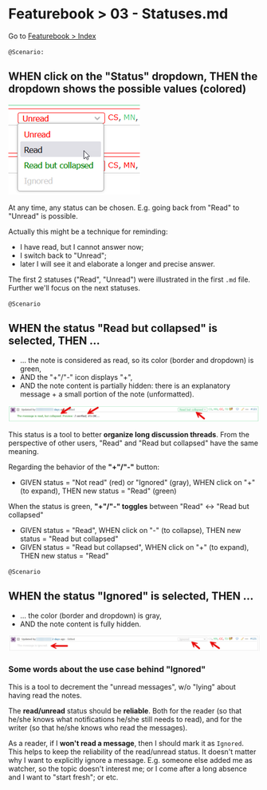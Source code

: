 # Featurebook > 03 - Statuses.md

Go to [Featurebook > Index](../FEATUREBOOK.md)

`@Scenario:`
## WHEN click on the "Status" dropdown, THEN the dropdown shows the possible values (colored)

![stauses](img/stauses.png)   

At any time, any status can be chosen. E.g. going back from "Read" to "Unread" is possible. 

Actually this might be a technique for reminding: 
* I have read, but I cannot answer now; 
* I switch back to "Unread"; 
* later I will see it and elaborate a longer and precise answer.

The first 2 statuses ("Read", "Unread") were illustrated in the first `.md` file. Further we'll focus on the next statuses.

`@Scenario`
## WHEN the status "Read but collapsed" is selected, THEN ...

* ... the note is considered as read, so its color (border and dropdown) is green,
* AND the "+"/"-" icon displays "+",
* AND the note content is partially hidden: there is an explanatory message + a small portion of the note (unformatted).

![statusCollapsed](img/statusCollapsed.png)

This status is a tool to better **organize long discussion threads**. From the perspective of other users, "Read" and "Read but collapsed" have the same meaning.

Regarding the behavior of the **"+"/"-"** button:
* GIVEN status = "Not read" (red) or "Ignored" (gray), WHEN click on "+" (to expand), THEN new status = "Read" (green)

When the status is green, **"+"/"-" toggles** between "Read" <-> "Read but collapsed"
* GIVEN status = "Read", WHEN click on "-" (to collapse), THEN new status = "Read but collapsed"
* GIVEN status = "Read but collapsed", WHEN click on "+" (to expand), THEN new status = "Read"

`@Scenario`
## WHEN the status "Ignored" is selected, THEN ...

* ... the color (border and dropdown) is gray,
* AND the note content is fully hidden.

![statusIgnored](img/statusIgnored.png)

### Some words about the use case behind "Ignored"

This is a tool to decrement the "unread messages", w/o "lying" about having read the notes.

The **read/unread** status should be **reliable**. Both for the reader (so that he/she knows what notifications he/she still needs to read), and for the writer (so that he/she knows who read the messages).

As a reader, if I **won't read a message**, then I should mark it as `Ignored`. This helps to keep the reliability of the read/unread status. It doesn't matter why I want to explicitly ignore a message. E.g. someone else added me as watcher, so the topic doesn't interest me; or I come after a long absence and I want to "start fresh"; or etc.
